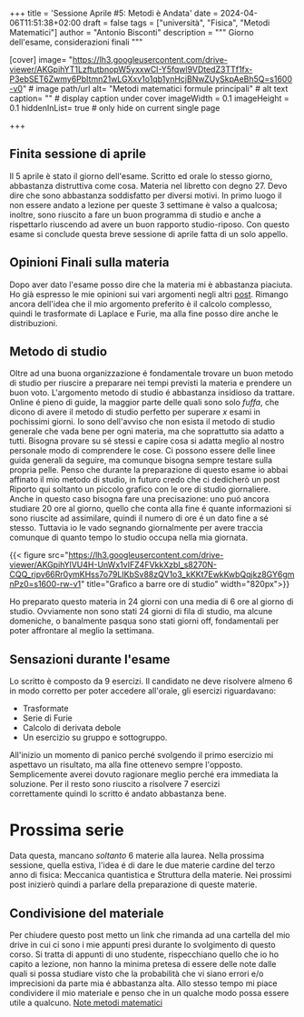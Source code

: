 +++
title = 'Sessione Aprile #5: Metodi è Andata'
date = 2024-04-06T11:51:38+02:00
draft = false
tags = ["università", "Fisica", "Metodi Matematici"]
author = "Antonio Bisconti"
description = """
Giorno dell'esame, considerazioni finali
"""

[cover]
    image= "https://lh3.googleusercontent.com/drive-viewer/AKGpihYT1LzftutbnopW5yxxwCI-Y5fqwl9VDtedZ3TTf1fx-P3ebSET6Zwmy6PbItmn21wLGXxv1o1qb1ynHcjBNwZUySkpAeBh5Q=s1600-v0" # image path/url
    alt= "Metodi matematici formule principali" # alt text
    caption= "" # display caption under cover
    imageWidth = 0.1
    imageHeight = 0.1
    hiddenInList= true # only hide on current single page

+++

## Finita sessione di aprile
Il 5 aprile è stato il giorno dell'esame. Scritto ed orale lo stesso giorno,
abbastanza distruttiva come cosa. Materia nel libretto con degno 27.
Devo dire che sono abbastanza soddisfatto per diversi motivi. In primo luogo
il non essere andato a lezione per queste 3 settimane è valso a qualcosa; inoltre, 
sono riuscito a fare un buon programma di studio e anche a rispettarlo riuscendo 
ad avere un buon rapporto studio-riposo. Con questo esame si conclude questa 
breve sessione di aprile fatta di un solo appello.

## Opinioni Finali sulla materia
Dopo aver dato l'esame posso dire che la materia mi è abbastanza piaciuta. Ho già
espresso le mie opinioni sui vari argomenti negli altri [post](https://antoniobisconti.blog/post/).
Rimango ancora dell'idea che il mio argomento preferito è il calcolo complesso, quindi le 
trasformate di Laplace e Furie, ma alla fine posso dire anche le distribuzioni. 

## Metodo di studio
Oltre ad una buona organizzazione é fondamentale trovare un buon metodo di studio 
per riuscire a preparare nei tempi previsti la materia e prendere un buon voto.
L'argomento metodo di studio é abbastanza insidioso da trattare. Online é pieno di 
guide, la maggior parte delle quali sono solo _fuffa_, che dicono di avere il metodo 
di studio perfetto per superare $x$ esami in pochissimi giorni. Io sono dell'avviso
che non esista il metodo di studio generale che vada bene per ogni materia, ma che 
soprattutto sia adatto a tutti. Bisogna provare su sé stessi e capire cosa si 
adatta meglio al nostro personale modo di comprendere le cose. Ci possono 
essere delle linee guida generali da seguire, ma comunque bisogna sempre 
testare sulla propria pelle. Penso che durante la preparazione di questo esame 
io abbai affinato il mio metodo di studio, in futuro credo che ci dedicherò un post
Riporto qui soltanto un piccolo grafico con le ore di studio giornaliere. Anche in questo caso bisogna fare 
una precisazione: uno puó ancora studiare 20 ore al giorno, quello che conta alla fine 
é quante informazioni si sono riuscite ad assimilare, quindi il numero di ore 
é un dato fine a sé stesso. Tuttavia io le vado segnando giornalmente per avere traccia 
comunque di quanto tempo lo studio occupa nella mia giornata.

{{< figure src="https://lh3.googleusercontent.com/drive-viewer/AKGpihYlVU4H-UnWx1vIFZ4FVkkXzbI_s8270N-CQQ_ripv66Rr0ymKHss7o79LIKbSv88zQV1o3_kKKt7EwkKwbQqjkz8GY6gmnPz0=s1600-rw-v1" title="Grafico a barre ore di studio" width="820px">}}

Ho preparato questo materia in 24 giorni con una media di 6 ore al giorno di studio. Ovviamente non sono stati 
24 giorni di fila di studio, ma alcune domeniche, o banalmente pasqua sono stati giorni off, fondamentali 
per poter affrontare al meglio la settimana.

## Sensazioni durante l'esame
Lo scritto è composto da 9 esercizi. Il candidato ne deve risolvere almeno 6 in modo corretto 
per poter accedere all'orale, gli esercizi riguardavano:

- Trasformate
- Serie di Furie
- Calcolo di derivata debole
- Un esercizio su gruppo e sottogruppo.

All'inizio un momento di panico perché svolgendo il primo esercizio mi aspettavo 
un risultato, ma alla fine ottenevo sempre l'opposto. Semplicemente averei dovuto ragionare meglio 
perché era immediata la soluzione. Per il resto sono riuscito a risolvere 7 esercizi  
correttamente quindi lo scritto é andato abbastanza bene. 

# Prossima serie
Data questa, mancano _soltanto_ 6 materie alla laurea. Nella prossima sessione, quella 
estiva, l'idea é di dare le due materie cardine del terzo anno di fisica:
Meccanica quantistica e Struttura della materie. Nei prossimi post inizierò quindi a parlare della preparazione 
di queste materie.

## Condivisione del materiale
Per chiudere questo post metto un link che rimanda ad una cartella del mio drive in cui ci sono 
i mie appunti presi durante lo svolgimento di questo corso. Si tratta di appunti di uno studente, 
rispecchiano quello che io ho capito a lezione, non hanno la minima pretesa di essere delle note 
dalle quali si possa studiare visto che la probabilità che vi siano errori e/o imprecisioni da 
parte mia é abbastanza alta. Allo stesso tempo mi piace condividere il mio materiale e penso 
che in un qualche modo possa essere utile a qualcuno. [Note metodi matematici](https://drive.google.com/drive/folders/1FiHrvq5A6RUtmt4214NICUa9ofZsR1wt?usp=sharing)
